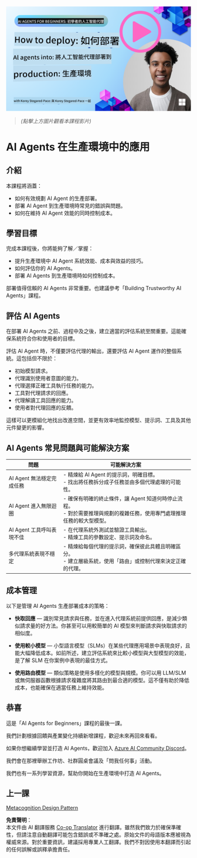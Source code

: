 <!--
CO_OP_TRANSLATOR_METADATA:
{
  "original_hash": "1ad5de6a6388d02c145a92dd04358bab",
  "translation_date": "2025-07-12T13:35:58+00:00",
  "source_file": "10-ai-agents-production/README.md",
  "language_code": "hk"
}
-->
[![AI Agents In Production](../../../translated_images/lesson-10-thumbnail.2b79a30773db093e0b4fb47aaa618069e0afb4745fad4836526cf51df87f9ac9.hk.png)](https://youtu.be/l4TP6IyJxmQ?si=IvCW3cbw0NJ2mUMV)

> _(點擊上方圖片觀看本課程影片)_
# AI Agents 在生產環境中的應用

## 介紹

本課程將涵蓋：

- 如何有效規劃 AI Agent 的生產部署。
- 部署 AI Agent 到生產環境時常見的錯誤與問題。
- 如何在維持 AI Agent 效能的同時控制成本。

## 學習目標

完成本課程後，你將能夠了解／掌握：

- 提升生產環境中 AI Agent 系統效能、成本與效益的技巧。
- 如何評估你的 AI Agents。
- 部署 AI Agents 到生產環境時如何控制成本。

部署值得信賴的 AI Agents 非常重要。也建議參考「Building Trustworthy AI Agents」課程。

## 評估 AI Agents

在部署 AI Agents 之前、過程中及之後，建立適當的評估系統至關重要。這能確保系統符合你和使用者的目標。

評估 AI Agent 時，不僅要評估代理的輸出，還要評估 AI Agent 運作的整個系統。這包括但不限於：

- 初始模型請求。
- 代理識別使用者意圖的能力。
- 代理選擇正確工具執行任務的能力。
- 工具對代理請求的回應。
- 代理解讀工具回應的能力。
- 使用者對代理回應的反饋。

這樣可以更模組化地找出改進空間，並更有效率地監控模型、提示詞、工具及其他元件變更的影響。

## AI Agents 常見問題與可能解決方案

| **問題**                                      | **可能解決方案**                                                                                                                                                                                                     |
| ---------------------------------------------- | -------------------------------------------------------------------------------------------------------------------------------------------------------------------------------------------------------------------------- |
| AI Agent 無法穩定完成任務                       | - 精煉給 AI Agent 的提示詞，明確目標。<br>- 找出將任務拆分成子任務並由多個代理處理的可能性。                                                                                                                      |
| AI Agent 進入無限迴圈                           | - 確保有明確的終止條件，讓 Agent 知道何時停止流程。<br>- 對於需要推理與規劃的複雜任務，使用專門處理推理任務的較大型模型。                                                                                       |
| AI Agent 工具呼叫表現不佳                       | - 在代理系統外測試並驗證工具輸出。<br>- 精煉工具的參數設定、提示詞及命名。                                                                                                                                            |
| 多代理系統表現不穩定                           | - 精煉給每個代理的提示詞，確保彼此具體且明確區分。<br>- 建立層級系統，使用「路由」或控制代理來決定正確的代理。                                                                                                   |

## 成本管理

以下是管理 AI Agents 生產部署成本的策略：

- **快取回應** — 識別常見請求與任務，並在進入代理系統前提供回應，是減少類似請求量的好方法。你甚至可以用較簡單的 AI 模型來判斷請求與快取請求的相似度。

- **使用較小模型** — 小型語言模型（SLMs）在某些代理應用場景中表現良好，且能大幅降低成本。如前所述，建立評估系統來比較小模型與大型模型的效能，是了解 SLM 在你案例中表現的最佳方式。

- **使用路由模型** — 類似策略是使用多樣化的模型與規模。你可以用 LLM/SLM 或無伺服器函數根據請求複雜度將其路由到最合適的模型。這不僅有助於降低成本，也能確保在適當任務上維持效能。

## 恭喜

這是「AI Agents for Beginners」課程的最後一課。

我們計劃根據回饋與產業變化持續新增課程，歡迎未來再回來看看。

如果你想繼續學習並打造 AI Agents，歡迎加入 <a href="https://discord.gg/kzRShWzttr" target="_blank">Azure AI Community Discord</a>。

我們會在那裡舉辦工作坊、社群圓桌會議及「問我任何事」活動。

我們也有一系列學習資源，幫助你開始在生產環境中打造 AI Agents。

## 上一課

[Metacognition Design Pattern](../09-metacognition/README.md)

**免責聲明**：  
本文件由 AI 翻譯服務 [Co-op Translator](https://github.com/Azure/co-op-translator) 進行翻譯。雖然我們致力於確保準確性，但請注意自動翻譯可能包含錯誤或不準確之處。原始文件的母語版本應被視為權威來源。對於重要資訊，建議採用專業人工翻譯。我們不對因使用本翻譯而引起的任何誤解或誤釋承擔責任。